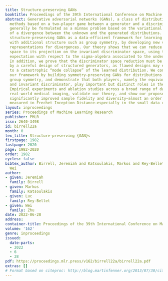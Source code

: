 ```yaml
---
title: Structure-preserving GANs
booktitle: Proceedings of the 39th International Conference on Machine Learning
abstract: Generative adversarial networks (GANs), a class of distribution-learning
  methods based on a two-player game between a generator and a discriminator, can
  generally be formulated as a minmax problem based on the variational representation
  of a divergence between the unknown and the generated distributions. We introduce
  structure-preserving GANs as a data-efficient framework for learning distributions
  with additional structure such as group symmetry, by developing new variational
  representations for divergences. Our theory shows that we can reduce the discriminator
  space to its projection on the invariant discriminator space, using the conditional
  expectation with respect to the sigma-algebra associated to the underlying structure.
  In addition, we prove that the discriminator space reduction must be accompanied
  by a careful design of structured generators, as flawed designs may easily lead
  to a catastrophic “mode collapse” of the learned distribution. We contextualize
  our framework by building symmetry-preserving GANs for distributions with intrinsic
  group symmetry, and demonstrate that both players, namely the equivariant generator
  and invariant discriminator, play important but distinct roles in the learning process.
  Empirical experiments and ablation studies across a broad range of data sets, including
  real-world medical imaging, validate our theory, and show our proposed methods achieve
  significantly improved sample fidelity and diversity—almost an order of magnitude
  measured in Frechet Inception Distance—especially in the small data regime.
layout: inproceedings
series: Proceedings of Machine Learning Research
publisher: PMLR
issn: 2640-3498
id: birrell22a
month: 0
tex_title: Structure-preserving {GAN}s
firstpage: 1982
lastpage: 2020
page: 1982-2020
order: 1982
cycles: false
bibtex_author: Birrell, Jeremiah and Katsoulakis, Markos and Rey-Bellet, Luc and Zhu,
  Wei
author:
- given: Jeremiah
  family: Birrell
- given: Markos
  family: Katsoulakis
- given: Luc
  family: Rey-Bellet
- given: Wei
  family: Zhu
date: 2022-06-28
address:
container-title: Proceedings of the 39th International Conference on Machine Learning
volume: '162'
genre: inproceedings
issued:
  date-parts:
  - 2022
  - 6
  - 28
pdf: https://proceedings.mlr.press/v162/birrell22a/birrell22a.pdf
extras: []
# Format based on citeproc: http://blog.martinfenner.org/2013/07/30/citeproc-yaml-for-bibliographies/
---
```

